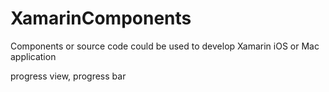 # XamarinComponents

Components or source code could be used to develop Xamarin iOS or Mac application

progress view, progress bar
